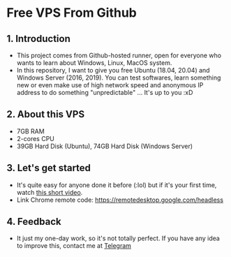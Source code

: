 # Free VPS From Github

## 1. Introduction
- This project comes from Github-hosted runner, open for everyone who wants to learn about Windows, Linux, MacOS system. 
- In this repository, I want to give you free Ubuntu (18.04, 20.04) and Windows Server (2016, 2019). You can test softwares, learn something new or even make use of high network speed and anonymous IP address to do something "unpredictable" ... It's up to you :xD

## 2. About this VPS
- 7GB RAM
- 2-cores CPU
- 39GB Hard Disk (Ubuntu), 74GB Hard Disk (Windows Server)

## 3. Let's get started
- It's quite easy for anyone done it before (:lol) but if it's your first time, watch [this short video](https://youtu.be/iiA0NSTYNnw).
- Link Chrome remote code: https://remotedesktop.google.com/headless

## 4. Feedback
- It just my one-day work, so it's not totally perfect. If you have any idea to improve this, contact me at [Telegram](https://t.me/MrMorning7)

